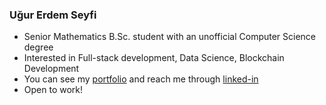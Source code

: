 ### Uğur Erdem Seyfi

- Senior Mathematics B.Sc. student with an unofficial Computer Science degree
- Interested in Full-stack development, Data Science, Blockchain Development
- You can see my [portfolio](https://kugurerdem.github.io/) and reach me through [linked-in](https://www.linkedin.com/in/ugur-erdem-seyfi/)
- Open to work!
